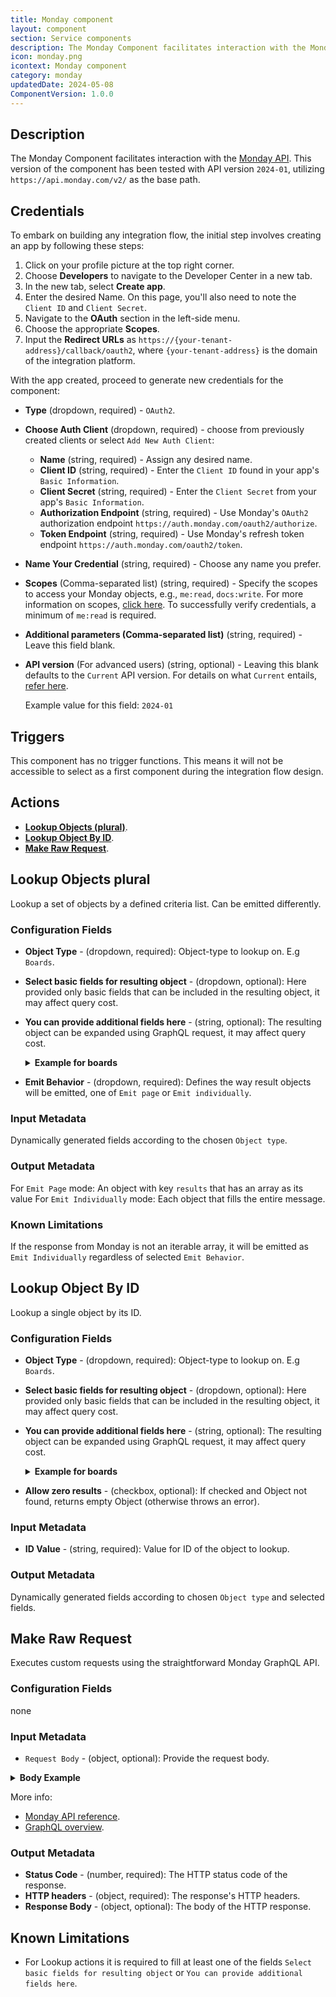 ```yaml
---
title: Monday component
layout: component
section: Service components
description: The Monday Component facilitates interaction with the Monday API.
icon: monday.png
icontext: Monday component
category: monday
updatedDate: 2024-05-08
ComponentVersion: 1.0.0
---
```


## Description

The Monday Component facilitates interaction with the [Monday API](https://developer.monday.com/api-reference/reference). This version of the component has been tested with API version `2024-01`, utilizing `https://api.monday.com/v2/` as the base path.

## Credentials
To embark on building any integration flow, the initial step involves creating an app by following these steps:

1. Click on your profile picture at the top right corner.
2. Choose **Developers** to navigate to the Developer Center in a new tab.
3. In the new tab, select **Create app**.
4. Enter the desired Name. On this page, you'll also need to note the `Client ID` and `Client Secret`.
5. Navigate to the **OAuth** section in the left-side menu.
6. Choose the appropriate **Scopes**.
7. Input the **Redirect URLs** as `https://{your-tenant-address}/callback/oauth2`, where `{your-tenant-address}` is the domain of the integration platform.

With the app created, proceed to generate new credentials for the component:

- **Type** (dropdown, required) - `OAuth2`.
- **Choose Auth Client** (dropdown, required) - choose from previously created clients or select `Add New Auth Client`:
  - **Name** (string, required) - Assign any desired name.
  - **Client ID** (string, required) - Enter the `Client ID` found in your app's `Basic Information`.
  - **Client Secret** (string, required) - Enter the `Client Secret` from your app's `Basic Information`.
  - **Authorization Endpoint** (string, required) - Use Monday's `OAuth2` authorization endpoint `https://auth.monday.com/oauth2/authorize`.
  - **Token Endpoint** (string, required) - Use Monday's refresh token endpoint `https://auth.monday.com/oauth2/token`.
- **Name Your Credential** (string, required) - Choose any name you prefer.
- **Scopes** (Comma-separated list) (string, required) - Specify the scopes to access your Monday objects, e.g., `me:read`, `docs:write`. For more information on scopes, [click here](https://developer.monday.com/apps/docs/oauth#permission-scopes). To successfully verify credentials, a minimum of `me:read` is required.
- **Additional parameters (Comma-separated list)** (string, required) - Leave this field blank.
- **API version** (For advanced users) (string, optional) - Leaving this blank defaults to the `Current` API version. For details on what `Current` entails, [refer here](https://developer.monday.com/api-reference/docs/api-versioning).
  
  Example value for this field: `2024-01`

## Triggers

This component has no trigger functions. This means it will not be accessible to
select as a first component during the integration flow design.


## Actions

  * [**Lookup Objects (plural)**](#lookup-objects-plural).
  * [**Lookup Object By ID**](#lookup-object-by-id).
  * [**Make Raw Request**](#make-raw-request).

## Lookup Objects plural
Lookup a set of objects by a defined criteria list. Can be emitted differently.

### Configuration Fields
- **Object Type** - (dropdown, required): Object-type to lookup on. E.g `Boards`.
- **Select basic fields for resulting object** - (dropdown, optional): Here provided only basic fields that can be included in the resulting object, it may affect query cost.
- **You can provide additional fields here** - (string, optional): The resulting object can be expanded using GraphQL request, it may affect query cost.
  <details close markdown="block"><summary><strong>Example for boards</strong></summary>

  ```graphql
    groups {
        title
        id
      }
  ```
  </details>

- **Emit Behavior** - (dropdown, required): Defines the way result objects will be emitted, one of `Emit page` or `Emit individually`.

### Input Metadata
Dynamically generated fields according to the chosen `Object type`.

### Output Metadata
For `Emit Page` mode: An object with key `results` that has an array as its value For `Emit Individually` mode: Each object that fills the entire message.

### Known Limitations
If the response from Monday is not an iterable array, it will be emitted as `Emit Individually` regardless of selected `Emit Behavior`.

## Lookup Object By ID
Lookup a single object by its ID.

### Configuration Fields
- **Object Type** - (dropdown, required): Object-type to lookup on. E.g `Boards`.
- **Select basic fields for resulting object** - (dropdown, optional): Here provided only basic fields that can be included in the resulting object, it may affect query cost.
- **You can provide additional fields here** - (string, optional): The resulting object can be expanded using GraphQL request, it may affect query cost.
  <details close markdown="block"><summary><strong>Example for boards</strong></summary>
    ```graphql
      groups {
          title
          id
        }
    ```
    </details>

- **Allow zero results** - (checkbox, optional): If checked and Object not found, returns empty Object (otherwise throws an error).

### Input Metadata
- **ID Value** - (string, required): Value for ID of the object to lookup.

### Output Metadata
Dynamically generated fields according to chosen `Object type` and selected fields.

## Make Raw Request
Executes custom requests using the straightforward Monday GraphQL API.

### Configuration Fields
none

### Input Metadata
- `Request Body` - (object, optional): Provide the request body.

<details close markdown="block"><summary><strong>Body Example</strong></summary>
```json
{
  "query" : "query { me { is_guest created_at name id}}"
}
```
</details>


  More info:
  - [Monday API reference](https://developer.monday.com/api-reference/reference/about-the-api-reference).
  - [GraphQL overview](https://developer.monday.com/api-reference/docs/introduction-to-graphql).

### Output Metadata
- **Status Code** - (number, required): The HTTP status code of the response.
- **HTTP headers** - (object, required): The response's HTTP headers.
- **Response Body** - (object, optional): The body of the HTTP response.

## Known Limitations
- For Lookup actions it is required to fill at least one of the fields `Select basic fields for resulting object` or `You can provide additional fields here`.
